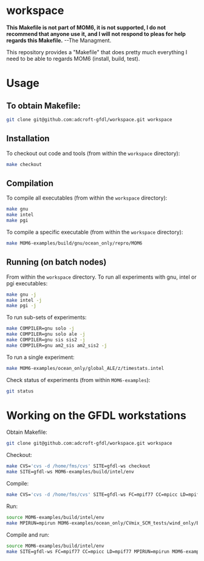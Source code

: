 # workspace

**This Makefile is not part of MOM6, it is not supported, I do not recommend that anyone use it, and I will not respond to pleas for help regards this Makefile.** --The Managment.

This repository provides a "Makefile" that does pretty much everything I need to be able to regards MOM6 (install, build, test).

# Usage

## To obtain Makefile:
```bash
git clone git@github.com:adcroft-gfdl/workspace.git workspace
```

## Installation

To checkout out code and tools (from within the `workspace` directory):
```bash
make checkout
```

## Compilation

To compile all executables (from within the `workspace` directory):
```bash
make gnu
make intel
make pgi
```

To compile a specific executable (from within the `workspace` directory): 
```bash
make MOM6-examples/build/gnu/ocean_only/repro/MOM6
```

## Running (on batch nodes)
From within the `workspace` directory. To run all experiments with gnu, intel or pgi executables:

```bash
make gnu -j
make intel -j
make pgi -j
```

To run sub-sets of experiments:

```bash
make COMPILER=gnu solo -j
make COMPILER=gnu solo ale -j
make COMPILER=gnu sis sis2 -j
make COMPILER=gnu am2_sis am2_sis2 -j
```

To run a single experiment:
```bash
make MOM6-examples/ocean_only/global_ALE/z/timestats.intel
```

Check status of experiments (from within `MOM6-examples`):
```bash
git status
```

# Working on the GFDL workstations

Obtain Makefile:
```bash
git clone git@github.com:adcroft-gfdl/workspace.git workspace
```

Checkout:
```bash
make CVS='cvs -d /home/fms/cvs' SITE=gfdl-ws checkout
make SITE=gfdl-ws MOM6-examples/build/intel/env
```

Compile:
```bash
make CVS='cvs -d /home/fms/cvs' SITE=gfdl-ws FC=mpif77 CC=mpicc LD=mpif77 MPIRUN=mpirun MOM6-examples/build/intel/ocean_only/repro/MOM6
```

Run:
```bash
source MOM6-examples/build/intel/env
make MPIRUN=mpirun MOM6-examples/ocean_only/CVmix_SCM_tests/wind_only/EPBL/timestats.intel
```

Compile and run:
```bash
source MOM6-examples/build/intel/env
make SITE=gfdl-ws FC=mpif77 CC=mpicc LD=mpif77 MPIRUN=mpirun MOM6-examples/ocean_only/CVmix_SCM_tests/wind_only/EPBL/timestats.intel
```
